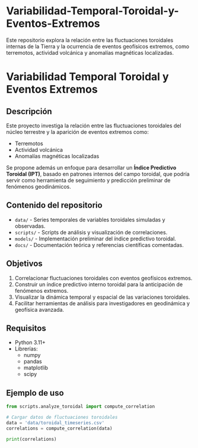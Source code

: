 # Variabilidad-Temporal-Toroidal-y-Eventos-Extremos
Este repositorio explora la relación entre las fluctuaciones toroidales internas de la Tierra y la ocurrencia de eventos geofísicos extremos, como terremotos, actividad volcánica y anomalías magnéticas localizadas. 

# Variabilidad Temporal Toroidal y Eventos Extremos

## Descripción
Este proyecto investiga la relación entre las fluctuaciones toroidales del núcleo terrestre y la aparición de eventos extremos como:
- Terremotos
- Actividad volcánica
- Anomalías magnéticas localizadas

Se propone además un enfoque para desarrollar un **Índice Predictivo Toroidal (IPT)**, basado en patrones internos del campo toroidal, que podría servir como herramienta de seguimiento y predicción preliminar de fenómenos geodinámicos.

## Contenido del repositorio
- `data/` - Series temporales de variables toroidales simuladas y observadas.
- `scripts/` - Scripts de análisis y visualización de correlaciones.
- `models/` - Implementación preliminar del índice predictivo toroidal.
- `docs/` - Documentación teórica y referencias científicas comentadas.

## Objetivos
1. Correlacionar fluctuaciones toroidales con eventos geofísicos extremos.
2. Construir un índice predictivo interno toroidal para la anticipación de fenómenos extremos.
3. Visualizar la dinámica temporal y espacial de las variaciones toroidales.
4. Facilitar herramientas de análisis para investigadores en geodinámica y geofísica avanzada.

## Requisitos
- Python 3.11+
- Librerías:
  - numpy
  - pandas
  - matplotlib
  - scipy

## Ejemplo de uso
```python
from scripts.analyze_toroidal import compute_correlation

# Cargar datos de fluctuaciones toroidales
data = 'data/toroidal_timeseries.csv'
correlations = compute_correlation(data)

print(correlations)
